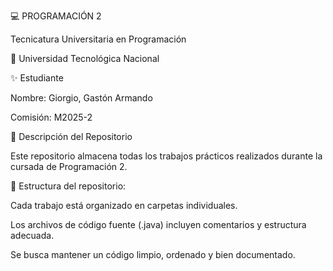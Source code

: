 💻 PROGRAMACIÓN 2

Tecnicatura Universitaria en Programación

📍 Universidad Tecnológica Nacional

✨ Estudiante

Nombre: Giorgio, Gastón Armando

Comisión: M2025-2

📂 Descripción del Repositorio

Este repositorio almacena todas los trabajos prácticos realizados durante la cursada de Programación 2.

📌 Estructura del repositorio:

Cada trabajo está organizado en carpetas individuales.

Los archivos de código fuente (.java) incluyen comentarios y estructura adecuada.

Se busca mantener un código limpio, ordenado y bien documentado.
